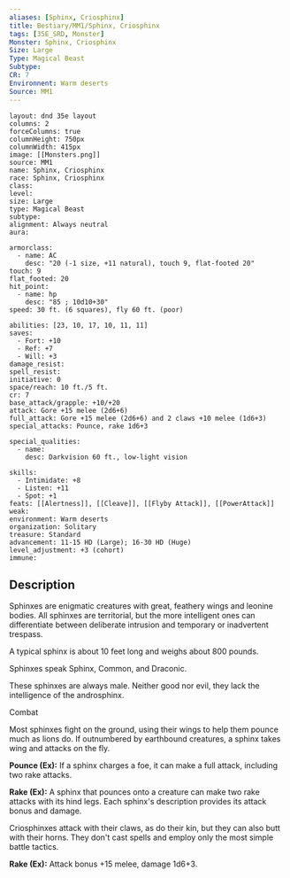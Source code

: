 ```yaml
---
aliases: [Sphinx, Criosphinx]
title: Bestiary/MM1/Sphinx, Criosphinx
tags: [35E_SRD, Monster]
Monster: Sphinx, Criosphinx
Size: Large
Type: Magical Beast
Subtype: 
CR: 7
Environnent: Warm deserts
Source: MM1
---
```


```statblock
layout: dnd 35e layout
columns: 2
forceColumns: true
columnHeight: 750px
columnWidth: 415px
image: [[Monsters.png]]
source: MM1
name: Sphinx, Criosphinx
race: Sphinx, Criosphinx
class: 
level: 
size: Large
type: Magical Beast
subtype: 
alignment: Always neutral
aura: 

armorclass:
  - name: AC
    desc: "20 (-1 size, +11 natural), touch 9, flat-footed 20"
touch: 9
flat_footed: 20
hit_point:
  - name: hp
    desc: "85 ; 10d10+30"
speed: 30 ft. (6 squares), fly 60 ft. (poor)

abilities: [23, 10, 17, 10, 11, 11]
saves:
  - Fort: +10
  - Ref: +7
  - Will: +3
damage_resist: 
spell_resist: 
initiative: 0
space/reach: 10 ft./5 ft.
cr: 7
base_attack/grapple: +10/+20
attack: Gore +15 melee (2d6+6)
full_attack: Gore +15 melee (2d6+6) and 2 claws +10 melee (1d6+3)
special_attacks: Pounce, rake 1d6+3

special_qualities:
  - name: 
    desc: Darkvision 60 ft., low-light vision

skills:
  - Intimidate: +8
  - Listen: +11
  - Spot: +1
feats: [[Alertness]], [[Cleave]], [[Flyby Attack]], [[PowerAttack]]
weak: 
environment: Warm deserts
organization: Solitary
treasure: Standard
advancement: 11-15 HD (Large); 16-30 HD (Huge)
level_adjustment: +3 (cohort)
immune: 
```

## Description

<p>Sphinxes are enigmatic creatures with great, feathery wings and leonine bodies. All sphinxes are territorial, but the more intelligent ones can differentiate between deliberate intrusion and temporary or inadvertent trespass.</p>
<p>A typical sphinx is about 10 feet long and weighs about 800 pounds.</p>
<p>Sphinxes speak Sphinx, Common, and Draconic.</p>
<p>These sphinxes are always male. Neither good nor evil, they lack the intelligence of the androsphinx.</p>
<p>Combat</p>
<p>Most sphinxes fight on the ground, using their wings to help them pounce much as lions do. If outnumbered by earthbound creatures, a sphinx takes wing and attacks on the fly.</p>
<p>
            <b>Pounce (Ex):</b> If a sphinx charges a foe, it can make a full attack, including two rake attacks.</p>
<p>
            <b>Rake (Ex):</b> A sphinx that pounces onto a creature can make two rake attacks with its hind legs. Each sphinx's description provides its attack bonus and damage.</p>
<p>Criosphinxes attack with their claws, as do their kin, but they can also butt with their horns. They don't cast spells and employ only the most simple battle tactics.</p>
<p>
            <b>Rake (Ex):</b> Attack bonus +15 melee, damage 1d6+3.</p>
